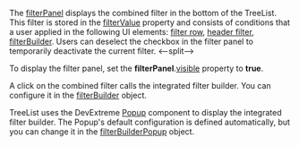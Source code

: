 The [filterPanel](/Documentation/ApiReference/UI_Components/dxTreeList/Configuration/filterPanel/) displays the combined filter in the bottom of the TreeList. This filter is stored in the [filterValue](/Documentation/ApiReference/UI_Components/dxTreeList/Configuration/#filterValue) property and consists of conditions that a user applied in the following UI elements: [filter row](/Documentation/ApiReference/UI_Components/dxTreeList/Configuration/filterRow/), [header filter](/Documentation/ApiReference/UI_Components/dxTreeList/Configuration/headerFilter/), [filterBuilder](/Documentation/ApiReference/UI_Components/dxTreeList/Configuration/#filterBuilder). Users can deselect the checkbox in the filter panel to temporarily deactivate the current filter.
<--split-->

To display the filter panel, set the **filterPanel**.[visible](/Documentation/ApiReference/UI_Components/dxTreeList/Configuration/filterPanel/#visible) property to **true**. 

A click on the combined filter calls the integrated filter builder. You can configure it in the [filterBuilder](/Documentation/ApiReference/UI_Components/dxTreeList/Configuration/#filterBuilder) object.

TreeList uses the DevExtreme [Popup](/Documentation/ApiReference/UI_Components/dxPopup/) component to display the integrated filter builder. The Popup's default configuration is defined automatically, but you can change it in the [filterBuilderPopup](/Documentation/ApiReference/UI_Components/dxTreeList/Configuration/#filterBuilderPopup) object.
